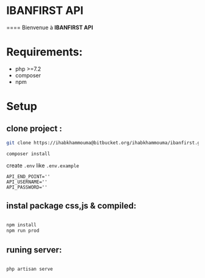 # IBANFIRST API
====
Bienvenue à **IBANFIRST API**
# Requirements:

* php >=7.2
* composer
* npm

# Setup

## clone project :

```bash
git clone https://ihabkhammouma@bitbucket.org/ihabkhammouma/ibanfirst.git

composer install
```

create `.env` like `.env.example`

```
API_END_POINT=''
API_USERNAME=''
API_PASSWORD=''
```

## instal package css,js & compiled:

```bash

npm install
npm run prod

```


## runing server:

```bash

php artisan serve

```

